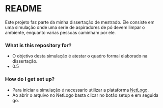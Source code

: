 # README #

Este projeto  faz parte da minha dissertação de mestrado. Ele consiste em uma simulação onde uma serie de aspiradores de pó devem limpar o ambiente, enquanto varias pessoas caminham por ele. 

### What is this repository for? ###

* O objetivo desta simulação é atestar o quadro formal elaborado na dissertação.
* 0.5

### How do I get set up? ###

* Para iniciar a simulação é necessario utilizar a plataforma [NetLogo](https://ccl.northwestern.edu/netlogo/). 
* Ao abrir o arquivo no NetLogo basta clicar no botão setup e em seguida go.